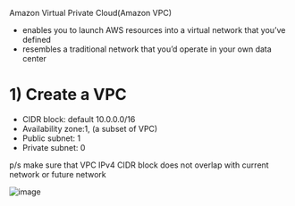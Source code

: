 <ln>Amazon Virtual Private Cloud(Amazon VPC) <ln>

- enables you to launch AWS resources into a virtual network that you’ve defined
- resembles a traditional network that you’d operate in your own data center

# 1) Create a VPC

- CIDR block: default 10.0.0.0/16
- Availability zone:1, (a subset of VPC)
- Public subnet: 1
- Private subnet: 0

p/s make sure that VPC IPv4 CIDR block does not overlap with current network or future network

![image](https://github.com/cloudsketchnote/AWS-Learning-Path/assets/89719597/efeeb3ae-ae30-42b6-a746-13655ef85665)


